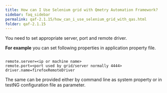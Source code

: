 ```yaml
---
title: How can I Use Selenium grid with Qmetry Automation Framework?
sidebar: faq_sidebar
permalink: qaf-2.1.15/how_can_i_use_selenium_grid_with_qas.html
folder: qaf-2.1.15
---
```


You need to set appropriate server, port and remote driver.

**For example** you can set following properties in application property file.

```properties

remote.server=<ip or machine name>
remote.port=<port used by grid/server normally 4444>
driver.name=firefoxRemoteDriver

```

The same can be provided either by command line as system property or in testNG configuration file as parameter.

